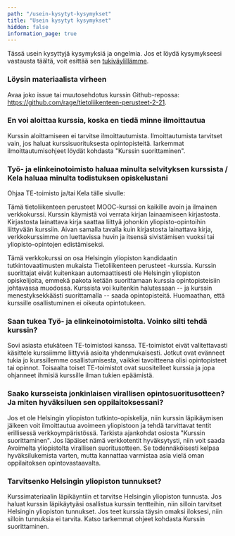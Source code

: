 ```yaml
---
path: "/usein-kysytyt-kysymykset"
title: "Usein kysytyt kysymykset"
hidden: false
information_page: true
---
```


Tässä usein kysyttyjä kysymyksiä ja ongelmia. Jos et löydä kysymykseesi vastausta täältä, voit esittää sen [tukiväylillämme](/tukivaylat).

<table-of-contents></table-of-contents>


### Löysin materiaalista virheen

Avaa joko issue tai muutosehdotus kurssin Github-repossa: https://github.com/rage/tietoliikenteen-perusteet-2-21.


### En voi aloittaa kurssia, koska en tiedä minne ilmoittautua

Kurssin aloittamiseen ei tarvitse ilmoittautumista. Ilmoittautumista tarvitset vain, jos haluat kurssisuorituksesta opintopisteitä. Iarkemmat ilmoittautumisohjeet löydät kohdasta "Kurssin suorittaminen". 


### Työ- ja elinkeinotoimisto haluaa minulta selvityksen kurssista  / Kela haluaa minulta todistuksen opiskelustani

Ohjaa TE-toimisto ja/tai Kela tälle sivulle:

Tämä tietoliikenteen perusteet MOOC-kurssi on kaikille avoin ja ilmainen verkkokurssi. Kurssin käymistä voi verrata kirjan lainaamiseen kirjastosta. Kirjastosta lainattava kirja saattaa liittyä johonkin yliopisto-opintoihin liittyvään kurssiin. Aivan samalla tavalla kuin kirjastosta lainattava kirja, verkkokurssimme on luettavissa huvin ja itsensä sivistämisen vuoksi tai yliopisto-opintojen edistämiseksi.

Tämä verkkokurssi on osa Helsingin yliopiston kandidaatin tutkintovaatimusten mukaista Tietoliikenteen perusteet -kurssia. Kurssin suorittajat eivät kuitenkaan automaattisesti ole Helsingin yliopiston opiskelijoita, emmekä pakota ketään suorittamaan kurssia opintopisteisiin johtavassa muodossa. Kurssista voi kuitenkin halutessaan -- ja kurssin menestyksekkäästi suorittamalla -- saada opintopisteitä. Huomaathan, että kurssille osallistuminen ei oikeuta opintotukeen.

### Saan tukea Työ- ja elinkeinotoimistolta. Voinko silti tehdä kurssin?

Sovi asiasta etukäteen TE-toimistosi kanssa. TE-toimistot eivät valitettavasti käsittele kurssiimme liittyviä asioita yhdenmukaisesti. Jotkut ovat evänneet tukia jo kurssillemme osallistumisesta, vaikkei tavoitteena olisi opintopisteet tai opinnot. Toisaalta toiset TE-toimistot ovat suositelleet kurssia ja jopa ohjanneet ihmisiä kurssille ilman tukien epäämistä.


### Saako kursseista jonkinlaisen virallisen opintosuoritusotteen? Ja miten hyväksiluen sen oppilaitoksessani?

Jos et ole Helsingin yliopiston tutkinto-opiskelija, niin kurssin läpikäymisen jälkeen voit ilmoittautua avoimeen yliopistoon ja tehdä tarvittavat tentit erillisessä verkkoympäristössä. Tarkista ajankohdat osiosta "Kurssin suorittaminen". Jos läpäiset nämä verkkotentit hyväksytysti, niin voit saada Avoimelta yliopistolta virallisen suoritusotteen. Se todennäköisesti kelpaa hyväksilukemista varten, mutta kannattaa varmistaa asia vielä oman oppilaitoksen opintovastaavalta.

### Tarvitsenko Helsingin yliopiston tunnukset?

Kurssimateriaalin läpikäyntiin et tarvitse Helsingin yliopiston tunnusta. Jos haluat kurssin läpikäytyäsi osallistua kurssin tentteihin, niin silloin tarvitset Helsingin yliopiston tunnukset. Jos teet kurssia täysin omaksi iloksesi, niin silloin tunnuksia ei tarvita. Katso tarkemmat ohjeet kohdasta Kurssin suorittaminen.



